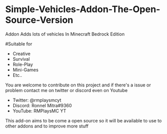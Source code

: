 # Simple-Vehicles-Addon-The-Open-Source-Version
Addon Adds lots of vehicles In Minecraft Bedrock Edition

#Suitable for
* Creative
* Survival
* Role-Play
* Mini-Games
* Etc..

You are welcome to contribute on this project and if there's a issue or problem contact me on twitter or discord even on Youtube
* Twitter: @rmplaysmcyt
* Discord: Ronnel Mitra#9360
* YouTube: RMPlaysMC YT

This add-on aims to be come a open source so it will be available to use to other addons and to improve more stuff
